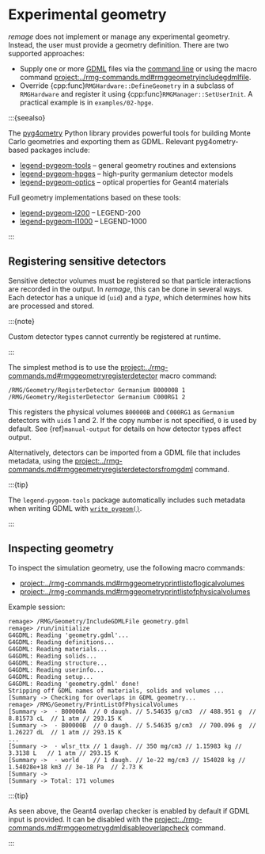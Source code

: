 # Experimental geometry

_remage_ does not implement or manage any experimental geometry. Instead, the
user must provide a geometry definition. There are two supported approaches:

- Supply one or more [GDML](https://gdml.web.cern.ch) files via the
  [command line](./running.md) or using the macro command
  <project:../rmg-commands.md#rmggeometryincludegdmlfile>.
- Override {cpp:func}`RMGHardware::DefineGeometry` in a subclass of
  `RMGHardware` and register it using {cpp:func}`RMGManager::SetUserInit`.
  A practical example is in `examples/02-hpge`.

:::{seealso}

The [pyg4ometry](https://pyg4ometry.readthedocs.io) Python library provides
powerful tools for building Monte Carlo geometries and exporting them as GDML.
Relevant pyg4ometry-based packages include:

- [legend-pygeom-tools](https://legend-pygeom-tools.readthedocs.io) – general
  geometry routines and extensions
- [legend-pygeom-hpges](https://legend-pygeom-hpges.readthedocs.io) – high-purity
  germanium detector models
- [legend-pygeom-optics](https://legend-pygeom-optics.readthedocs.io) – optical
  properties for Geant4 materials

Full geometry implementations based on these tools:

- [legend-pygeom-l200](https://github.com/legend-exp/legend-pygeom-l200) – LEGEND-200
- [legend-pygeom-l1000](https://github.com/legend-exp/legend-pygeom-l1000) – LEGEND-1000

:::

## Registering sensitive detectors

Sensitive detector volumes must be registered so that particle interactions
are recorded in the output. In _remage_, this can be done in several ways.
Each detector has a unique id (`uid`) and a _type_, which determines how hits
are processed and stored.

:::{note}

Custom detector types cannot currently be registered at runtime.

:::

The simplest method is to use the
<project:../rmg-commands.md#rmggeometryregisterdetector> macro command:

```
/RMG/Geometry/RegisterDetector Germanium B00000B 1
/RMG/Geometry/RegisterDetector Germanium C000RG1 2
```

This registers the physical volumes `B00000B` and `C000RG1` as `Germanium`
detectors with `uid`s 1 and 2. If the copy number is not specified, `0` is used
by default. See {ref}`manual-output` for details on how detector types affect
output.

Alternatively, detectors can be imported from a GDML file that includes
metadata, using the
<project:../rmg-commands.md#rmggeometryregisterdetectorsfromgdml> command.

:::{tip}

The `legend-pygeom-tools` package automatically includes such metadata when
writing GDML with
[`write_pygeom()`](https://legend-pygeom-tools.readthedocs.io/en/stable/api/pygeomtools.html#pygeomtools.write.write_pygeom).

:::

## Inspecting geometry

To inspect the simulation geometry, use the following macro commands:

- <project:../rmg-commands.md#rmggeometryprintlistoflogicalvolumes>
- <project:../rmg-commands.md#rmggeometryprintlistofphysicalvolumes>

Example session:

```remage
remage> /RMG/Geometry/IncludeGDMLFile geometry.gdml
remage> /run/initialize
G4GDML: Reading 'geometry.gdml'...
G4GDML: Reading definitions...
G4GDML: Reading materials...
G4GDML: Reading solids...
G4GDML: Reading structure...
G4GDML: Reading userinfo...
G4GDML: Reading setup...
G4GDML: Reading 'geometry.gdml' done!
Stripping off GDML names of materials, solids and volumes ...
[Summary -> Checking for overlaps in GDML geometry...
remage> /RMG/Geometry/PrintListOfPhysicalVolumes
[Summary ->  · B00000A  // 0 daugh. // 5.54635 g/cm3  // 488.951 g  // 8.81573 cL  // 1 atm // 293.15 K
[Summary ->  · B00000B  // 0 daugh. // 5.54635 g/cm3  // 700.096 g  // 1.26227 dL  // 1 atm // 293.15 K
...
[Summary ->  · wlsr_ttx // 1 daugh. // 350 mg/cm3 // 1.15983 kg // 3.3138 L   // 1 atm // 293.15 K
[Summary ->  · world    // 1 daugh. // 1e-22 mg/cm3 // 154028 kg // 1.54028e+18 km3 // 3e-18 Pa  // 2.73 K
[Summary ->
[Summary -> Total: 171 volumes
```

:::{tip}

As seen above, the Geant4 overlap checker is enabled by default if GDML input
is provided. It can be disabled with the
<project:../rmg-commands.md#rmggeometrygdmldisableoverlapcheck> command.

:::
